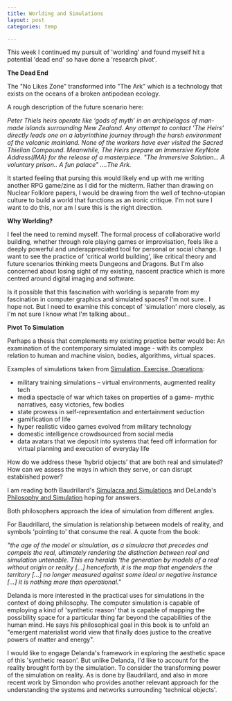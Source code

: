 ```yaml
---
title: Worlding and Simulations
layout: post
categories: temp

---
```



This week I continued my pursuit of 'worlding' and found myself hit a potential 'dead end' so have done a 'research pivot'.

**The Dead End**

The "No Likes Zone" transformed into "The Ark" which is a technology that exists on the oceans of a broken antipodean ecology.

A rough description of the future scenario here:

_Peter Thiels heirs operate like ‘gods of myth’ in an archipelagos of man-made islands surrounding New Zealand. Any attempt to contact 'The Heirs' directly leads one on a labyrinthine journey through the harsh environment of the volcanic mainland. None of the workers have ever visited the Sacred Thielian Compound. Meanwhile, The Heirs prepare an Immersive KeyNote Address(IMA) for the release of a masterpiece. "The Immersive Solution... A voluntary prison.. A fun palace" ....The Ark._

It started feeling that pursing this would likely end up with me writing another RPG game/zine as I did for the midterm. Rather than drawing on Nuclear Folklore papers, I would be drawing from the well of techno-utopian culture to build a world that functions as an ironic critique. I'm not sure I want to do this, nor am I sure this is the right direction.

**Why Worlding?**

I feel the need to remind myself.  The formal process of collaborative world building, whether through role playing games or improvisation, feels like a deeply powerful and underappreciated tool for personal or social change. I want to see the practice of 'critical world building', like critical theory and future scenarios thinking meets Dungeons and Dragons.  But I'm also concerned about losing sight of my existing, nascent practice which is more centred around digital imaging and software.


Is it possible that this fascination with worlding is separate from my fascination in computer graphics and simulated spaces? I'm not sure.. I  hope not. But I need to examine this concept of 'simulation' more closely, as I'm not sure I know what I'm talking about..

**Pivot To Simulation**

Perhaps a thesis that complements my existing practice better would be: An examination of the contemporary simulated image - with its complex relation to human and machine vision, bodies, algorithms, virtual spaces.


Examples of simulations taken from [Simulation, Exercise, Operations](https://www.amazon.com/Simulation-Exercise-Operations-Robin-Mackay/dp/0993045863):
- military training simulations – virtual environments, augmented reality tech
- media spectacle of war which takes on properties of a game- mythic narratives, easy victories, few bodies
- state prowess in self-representation and entertainment seduction
- gamification of life
- hyper realistic video games evolved from military technology
- domestic intelligence crowdsourced from social media
- data avatars that we deposit into systems that feed off information for virtual planning and execution of everyday life

How do we address these 'hybrid objects' that are both real and simulated? How can we assess the ways in which they serve, or can disrupt established power?

I am reading both Baudrillard's [Simulacra and Simulations](https://en.wikipedia.org/wiki/Simulacra_and_Simulation) and DeLanda's [Philosophy and Simulation](https://www.amazon.com/dp/B00OG4E2JQ/ref=dp-kindle-redirect?_encoding=UTF8&btkr=1) hoping for answers.

Both philosophers approach the idea of simulation from  different angles.

For Baudrillard, the simulation is relationship between models of reality, and symbols 'pointing to' that consume the real. A quote from the book:

_"the age of the model or simulation, as a simulacra that precedes and compels the real, ultimately rendering the distinction between real and simulation untenable. This era heralds ‘the generation by models of a real without origin or reality […] henceforth, it is the map that engenders the territory […] no longer measured against some ideal or negative instance […] it is nothing more than operational."_

Delanda is more interested in the practical uses for simulations in the context of doing philosophy. The computer simulation is capable of employing a kind of 'synthetic reason' that is capable of mapping the possibility space for a particular thing far beyond the capabilities of the human mind. He says his philosophical goal in this book is to unfold an "emergent materialist world view that finally does justice to the creative powers of matter and energy".

I would like to engage Delanda's framework in exploring the aesthetic space of this 'synthetic reason'.  But unlike Delanda, I'd like to account for the reality brought forth by the simulation. To consider the transforming power of the simulation on reality. As is done by Baudrillard, and also in more recent work by Simondon who provides another relevant approach for the understanding the systems and networks surrounding 'technical objects'.
